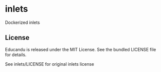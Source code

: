 # inlets

Dockerized inlets

## License

Educandu is released under the MIT License. See the bundled LICENSE file for details.

See inlets/LICENSE for original inlets license
